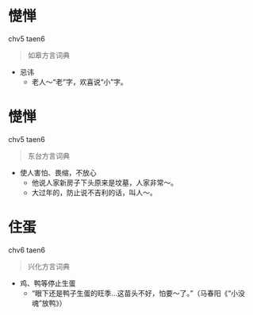 # 憷惮
chv5 taen6
> 如皋方言词典
- 忌讳
  - 老人～“老”字，欢喜说“小”字。

# 憷惮
chv5 taen6
> 东台方言词典
- 使人害怕、畏缩，不放心
  - 他说人家新房子下头原来是坟墓，人家非常～。
  - 大过年的，防止说不吉利的话，叫人～。

# 住蛋
chv6 taen6
> 兴化方言词典
- 鸡、鸭等停止生蛋
  - “眼下还是鸭子生蛋的旺季…这苗头不好，怕要～了。”（马春阳《“小没魂”放鸭》）
